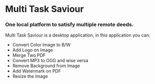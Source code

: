 # Multi Task Saviour
### One local platform to satisfy multiple remote deeds.

Multi Task Saviour is a desktop application, in this application you can:
- Convert Color Image to B/W
- Add Logo on Image
- Merge Two PDF
- Convert MP3 to OGG and wise versa
- Remove Background from Image
- Add Watermark on PDF
- Resize the Image
